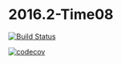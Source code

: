 # 2016.2-Time08

[![Build Status](https://circleci.com/gh/fga-gpp-mds/2016.2-CidadeDemocratica/tree/master.svg?style=shield)](https://circleci.com/gh/fga-gpp-mds/2016.2-CidadeDemocratica/tree/master)

[![codecov](https://codecov.io/gh/fga-gpp-mds/2016.2-CidadeDemocratica/branch/master/graph/badge.svg)](https://codecov.io/gh/fga-gpp-mds/2016.2-CidadeDemocratica)
